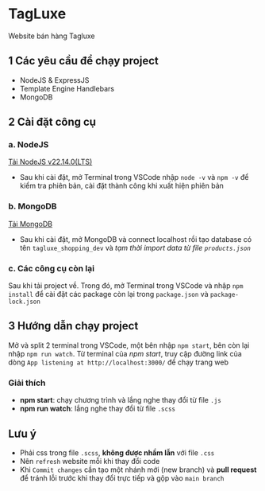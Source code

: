 # TagLuxe
Website bán hàng Tagluxe
## 1 Các yêu cầu để chạy project
- NodeJS & ExpressJS
- Template Engine Handlebars
- MongoDB
## 2 Cài đặt công cụ
### a. NodeJS
[Tải NodeJS v22.14.0(LTS)](https://nodejs.org/dist/v22.14.0/node-v22.14.0-x64.msi)
- Sau khi cài đặt, mở Terminal trong VSCode nhập `node -v` và `npm -v` để kiểm tra phiên bản, cài đặt thành công khi xuất hiện phiên bản
### b. MongoDB
[Tải MongoDB](https://fastdl.mongodb.org/windows/mongodb-windows-x86_64-8.0.4-signed.msi)
- Sau khi cài đặt, mở MongoDB và connect localhost rồi tạo database có tên `tagluxe_shopping_dev` và *tạm thời import data từ file `products.json`*
### c. Các công cụ còn lại
Sau khi tải project về. Trong đó, mở Terminal trong VSCode và nhập `npm install` để cài đặt các package còn lại trong `package.json` và `package-lock.json`
## 3 Hướng dẫn chạy project
Mở và split 2 terminal trong VSCode, một bên nhập `npm start`, bên còn lại nhập `npm run watch`. Từ terminal của *npm start*, truy cập đường link của dòng `App listening at http://localhost:3000/` để chạy trang web
### Giải thích
- **npm start**: chạy chương trình và lắng nghe thay đổi từ file `.js`
- **npm run watch**: lắng nghe thay đổi từ file `.scss`
## Lưu ý
- Phải css trong file `.scss`, **không được nhầm lẫn** với file `.css`
- Nên `refresh` website mỗi khi thay đổi code
- Khi `Commit changes` cần tạo một nhánh mới (new branch) và **pull request** để tránh lỗi trước khi thay đổi trực tiếp và gộp vào `main branch`


